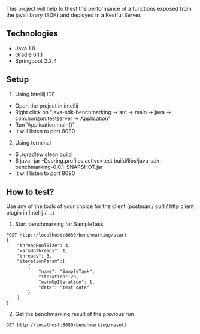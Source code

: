 This project will help to thest the performance of a functions exposed from the java library (SDK) and deployed in a Restful Server.

## Technologies
* Java 1.8+
* Gradle 6.1.1
* Springboot 2.2.4


Setup
-----

1) Using Intellij IDE
* Open the project in intellij
* Right click on "java-sdk-benchmarking -> src -> main -> java -> com.horizon.testserver -> Application"
* Run 'Application.main()'
* It will listen to port 8080

2) Using terminal
* $ ./gradlew clean build
* $ java -jar -Dspring.profiles.active=test build/libs/java-sdk-benchmarking-0.0.1-SNAPSHOT.jar
* It will listen to port 8090

How to test?
------------
Use any of the tools of your choice for the client (postman / curl / http client plugin in Intellij / ...)

1) Start benchmarking for SampleTask
```
POST http://localhost:8080/benchmarking/start
{
    "threadPoolSize": 4,
    "warmUpThreads": 1,
    "threads": 3,
    "iterationParam":[
        {
            "name": "SampleTask",
            "iteration":20,
            "warmUpIteration": 1,
            "data": "test data"
        }
    ]
}
```
2) Get the benchmarking result of the previous run
```
GET http://localhost:8080/benchmarking/result
```
